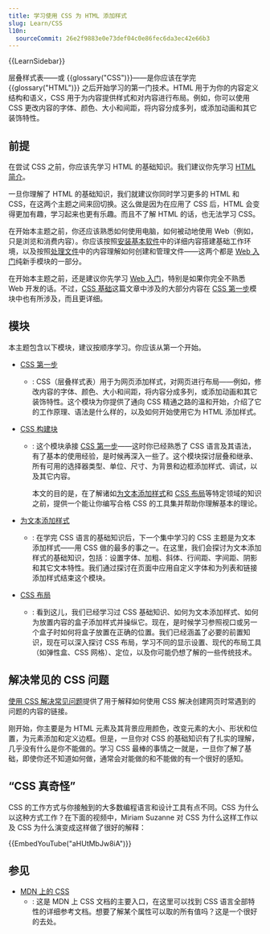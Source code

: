 ```yaml
---
title: 学习使用 CSS 为 HTML 添加样式
slug: Learn/CSS
l10n:
  sourceCommit: 26e2f9883e0e73def04c0e86fec6da3ec42e66b3
---
```


{{LearnSidebar}}

层叠样式表——或 {{glossary("CSS")}}——是你应该在学完 {{glossary("HTML")}} 之后开始学习的第一门技术。HTML 用于为你的内容定义结构和语义，CSS 用于为内容提供样式和对内容进行布局。例如，你可以使用 CSS 更改内容的字体、颜色、大小和间距，将内容分成多列，或添加动画和其它装饰特性。

## 前提

在尝试 CSS 之前，你应该先学习 HTML 的基础知识。我们建议你先学习 [HTML 简介](/zh-CN/docs/Learn/HTML/Introduction_to_HTML)。

一旦你理解了 HTML 的基础知识，我们就建议你同时学习更多的 HTML 和 CSS，在这两个主题之间来回切换。这么做是因为在应用了 CSS 后，HTML 会变得更加有趣，学习起来也更有乐趣。而且不了解 HTML 的话，也无法学习 CSS。

在开始本主题之前，你还应该熟悉如何使用电脑，如何被动地使用 Web（例如，只是浏览和消费内容）。你应该按照[安装基本软件](/zh-CN/docs/Learn/Getting_started_with_the_web/Installing_basic_software)中的详细内容搭建基础工作环境，以及按照[处理文件](/zh-CN/docs/Learn/Getting_started_with_the_web/Dealing_with_files)中的内容理解如何创建和管理文件——这两个都是 [Web 入门](/zh-CN/docs/Learn/Getting_started_with_the_web)纯新手模块的一部分。

在开始本主题之前，还是建议你先学习 [Web 入门](/zh-CN/docs/Learn/Getting_started_with_the_web)，特别是如果你完全不熟悉 Web 开发的话。不过，[CSS 基础](/zh-CN/docs/Learn/Getting_started_with_the_web/CSS_basics)这篇文章中涉及的大部分内容在 [CSS 第一步](/zh-CN/docs/Learn/CSS/First_steps)模块中也有所涉及，而且更详细。

## 模块

本主题包含以下模块，建议按顺序学习。你应该从第一个开始。

- [CSS 第一步](/zh-CN/docs/Learn/CSS/First_steps)
  - : CSS（层叠样式表）用于为网页添加样式，对网页进行布局——例如，修改内容的字体、颜色、大小和间距，将内容分成多列，或添加动画和其它装饰特性。这个模块为你提供了通向 CSS 精通之路的温和开始，介绍了它的工作原理、语法是什么样的，以及如何开始使用它为 HTML 添加样式。
- [CSS 构建块](/zh-CN/docs/Learn/CSS/Building_Blocks)

  - : 这个模块承接 [CSS 第一步](/zh-CN/docs/Learn/CSS/First_steps)——这时你已经熟悉了 CSS 语言及其语法，有了基本的使用经验，是时候再深入一些了。这个模块探讨层叠和继承、所有可用的选择器类型、单位、尺寸、为背景和边框添加样式、调试，以及其它内容。

    本文的目的是，在了解诸如[为文本添加样式](/zh-CN/docs/Learn/CSS/Styling_text)和 [CSS 布局](/zh-CN/docs/Learn/CSS/CSS_layout)等特定领域的知识之前，提供一个能让你编写合格 CSS 的工具集并帮助你理解基本的理论。

- [为文本添加样式](/zh-CN/docs/Learn/CSS/Styling_text)
  - : 在学完 CSS 语言的基础知识后，下一个集中学习的 CSS 主题是为文本添加样式——用 CSS 做的最多的事之一。在这里，我们会探讨为文本添加样式的基础知识，包括：设置字体、加粗、斜体、行间距、字间距、阴影和其它文本特性。我们通过探讨在页面中应用自定义字体和为列表和链接添加样式结束这个模块。
- [CSS 布局](/zh-CN/docs/Learn/CSS/CSS_layout)
  - : 看到这儿，我们已经学习过 CSS 基础知识、如何为文本添加样式、如何为放置内容的盒子添加样式并操纵它。现在，是时候学习参照视口或另一个盒子时如何将盒子放置在正确的位置。我们已经涵盖了必要的前置知识，现在可以深入探讨 CSS 布局，学习不同的显示设置、现代的布局工具（如弹性盒、CSS 网格）、定位，以及你可能仍想了解的一些传统技术。

## 解决常见的 CSS 问题

[使用 CSS 解决常见问题](/zh-CN/docs/Learn/CSS/Howto)提供了用于解释如何使用 CSS 解决创建网页时常遇到的问题的内容的链接。

刚开始，你主要是为 HTML 元素及其背景应用颜色，改变元素的大小、形状和位置，为元素添加和定义边框。但是，一旦你对 CSS 的基础知识有了扎实的理解，几乎没有什么是你不能做的。学习 CSS 最棒的事情之一就是，一旦你了解了基础，即使你还不知道如何做，通常会对能做的和不能做的有一个很好的感知。

## “CSS 真奇怪”

CSS 的工作方式与你接触到的大多数编程语言和设计工具有点不同。CSS 为什么以这种方式工作？在下面的视频中，Miriam Suzanne 对 CSS 为什么这样工作以及 CSS 为什么演变成这样做了很好的解释：

{{EmbedYouTube("aHUtMbJw8iA")}}

## 参见

- [MDN 上的 CSS](/zh-CN/docs/Web/CSS)
  - : 这是 MDN 上 CSS 文档的主要入口，在这里可以找到 CSS 语言全部特性的详细参考文档。想要了解某个属性可以取的所有值吗？这是一个很好的去处。
